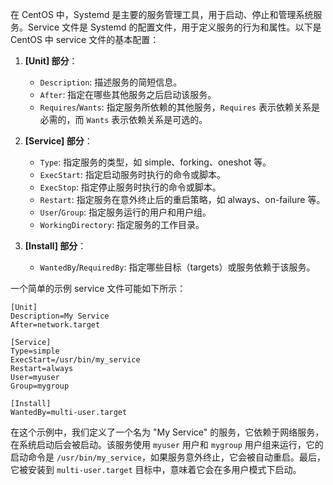 在 CentOS 中，Systemd 是主要的服务管理工具，用于启动、停止和管理系统服务。Service 文件是 Systemd 的配置文件，用于定义服务的行为和属性。以下是 CentOS 中 service 文件的基本配置：

1. **[Unit] 部分**：
   - `Description`: 描述服务的简短信息。
   - `After`: 指定在哪些其他服务之后启动该服务。
   - `Requires`/`Wants`: 指定服务所依赖的其他服务，`Requires` 表示依赖关系是必需的，而 `Wants` 表示依赖关系是可选的。

2. **[Service] 部分**：
   - `Type`: 指定服务的类型，如 simple、forking、oneshot 等。
   - `ExecStart`: 指定启动服务时执行的命令或脚本。
   - `ExecStop`: 指定停止服务时执行的命令或脚本。
   - `Restart`: 指定服务在意外终止后的重启策略，如 always、on-failure 等。
   - `User`/`Group`: 指定服务运行的用户和用户组。
   - `WorkingDirectory`: 指定服务的工作目录。

3. **[Install] 部分**：
   - `WantedBy`/`RequiredBy`: 指定哪些目标（targets）或服务依赖于该服务。

一个简单的示例 service 文件可能如下所示：

```plaintext
[Unit]
Description=My Service
After=network.target

[Service]
Type=simple
ExecStart=/usr/bin/my_service
Restart=always
User=myuser
Group=mygroup

[Install]
WantedBy=multi-user.target
```

在这个示例中，我们定义了一个名为 "My Service" 的服务，它依赖于网络服务，在系统启动后会被启动。该服务使用 `myuser` 用户和 `mygroup` 用户组来运行，它的启动命令是 `/usr/bin/my_service`，如果服务意外终止，它会被自动重启。最后，它被安装到 `multi-user.target` 目标中，意味着它会在多用户模式下启动。